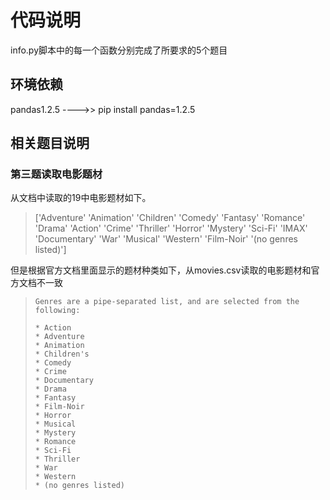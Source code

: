 # 代码说明

info.py脚本中的每一个函数分别完成了所要求的5个题目

## 环境依赖

pandas1.2.5   ---->> pip install pandas=1.2.5



## 相关题目说明

### 第三题读取电影题材

从文档中读取的19中电影题材如下。

> ['Adventure' 'Animation' 'Children' 'Comedy' 'Fantasy' 'Romance' 'Drama' 'Action' 'Crime' 'Thriller' 'Horror' 'Mystery' 'Sci-Fi' 'IMAX' 'Documentary' 'War' 'Musical' 'Western' 'Film-Noir' '(no genres listed)']

但是根据官方文档里面显示的题材种类如下，从movies.csv读取的电影题材和官方文档不一致

> ```
> Genres are a pipe-separated list, and are selected from the following:
> 
> * Action
> * Adventure
> * Animation
> * Children's
> * Comedy
> * Crime
> * Documentary
> * Drama
> * Fantasy
> * Film-Noir
> * Horror
> * Musical
> * Mystery
> * Romance
> * Sci-Fi
> * Thriller
> * War
> * Western
> * (no genres listed)
> ```
